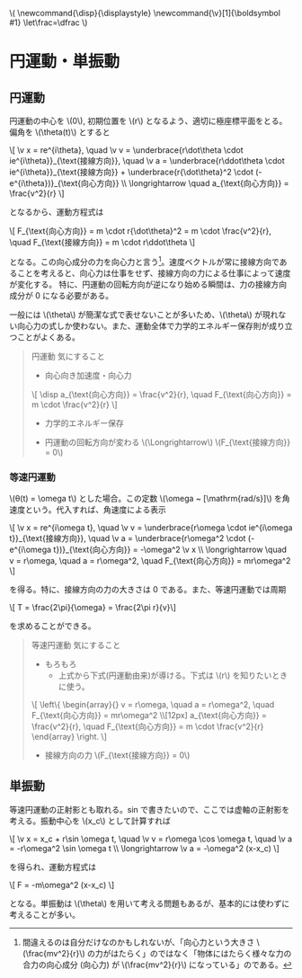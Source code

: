 \\(
    \newcommand{\disp}{\displaystyle}
    \newcommand{\v}[1]{\boldsymbol #1}
    \let\frac=\dfrac
\\)

# 円運動・単振動

## 円運動

円運動の中心を \\(0\\), 初期位置を \\(r\\) となるよう、適切に極座標平面をとる。偏角を \\(\theta(t)\\) とすると

\\[
    \v x = re^{i\theta}, \quad \v v = \underbrace{r\dot\theta \cdot ie^{i\theta}}\_{\text{接線方向}}, \quad \v a = \underbrace{r\ddot\theta \cdot ie^{i\theta}}\_{\text{接線方向}} + \underbrace{r{\dot\theta}^2 \cdot (-e^{i\theta})}\_{\text{向心方向}} \\\\
    \longrightarrow \quad a\_{\text{向心方向}} = \frac{v^2}{r}
\\]

となるから、運動方程式は

\\[
    F\_{\text{向心方向}} = m \cdot r{\dot\theta}^2 = m \cdot \frac{v^2}{r}, \quad F\_{\text{接線方向}} = m \cdot r\ddot\theta
\\]

となる。この向心成分の力を向心力と言う[^1]。速度ベクトルが常に接線方向であることを考えると、向心力は仕事をせず、接線方向の力による仕事によって速度が変化する。
特に、円運動の回転方向が逆になり始める瞬間は、<uj>力の接線方向成分が 0 になる必要がある</uj>。

一般には \\(\theta\\) が簡潔な式で表せないことが多いため、\\(\theta\\) が現れない向心力の式しか使わない。また、<uj>運動全体で力学的エネルギー保存則が成り立つことがよくある</uj>。

[^1]: 間違えるのは自分だけなのかもしれないが、「向心力という大きさ \\(\frac{mv^2}{r}\\) の力がはたらく」のではなく「物体にはたらく様々な力の合力の向心成分 (向心力) が \\(\frac{mv^2}{r}\\) になっている」のである。

> 円運動 気にすること
>
> - 向心向き加速度・向心力
> 
> \\[ \disp a\_{\text{向心方向}} = \frac{v^2}{r}, \quad F\_{\text{向心方向}} = m \cdot \frac{v^2}{r} \\]
>
> - 力学的エネルギー保存
>
> - 円運動の回転方向が変わる \\(\Longrightarrow\\) \\(F\_{\text{接線方向}} = 0\\)




### 等速円運動

\\(θ(t) = \omega t\\) とした場合。この定数 \\(\omega ~ [\mathrm{rad/s}]\\) を角速度という。代入すれば、角速度による表示

\\[
    \v x = re^{i\omega t}, \quad \v v = \underbrace{r\omega \cdot ie^{i\omega t}}\_{\text{接線方向}}, \quad \v a = \underbrace{r\omega^2 \cdot (-e^{i\omega t})}_{\text{向心方向}} = -\omega^2 \v x \\\\
    \longrightarrow \quad v = r\omega, \quad a = r\omega^2, \quad F\_{\text{向心方向}} = mr\omega^2
\\]

を得る。特に、接線方向の力の大きさは 0 である。また、等速円運動では周期

\\[ T = \frac{2\pi}{\omega} = \frac{2\pi r}{v}\\]

を求めることができる。

> 等速円運動 気にすること
> 
> - もろもろ
>   + 上式から下式(円運動由来)が導ける。下式は \\(r\\) を知りたいときに使う。
> 
> \\[
> \left\\{ \begin{array}{}
>     v = r\omega, \quad a = r\omega^2, \quad F\_{\text{向心方向}} = mr\omega^2 \\\\[12px]
>     a\_{\text{向心方向}} = \frac{v^2}{r}, \quad F\_{\text{向心方向}} = m \cdot \frac{v^2}{r}
> \end{array} \right.
> \\]
>
> - 接線方向の力 \\(F\_{\text{接線方向}} = 0\\)


## 単振動

等速円運動の正射影とも取れる。sin で書きたいので、ここでは虚軸の正射影を考える。振動中心を \\(x_c\\) として計算すれば

\\[
    \v x = x_c + r\sin \omega t, \quad \v v = r\omega \cos \omega t, \quad \v a = -r\omega^2 \sin \omega t \\\\
    \longrightarrow \v a = -\omega^2 (x-x_c)
\\]

を得られ、運動方程式は

\\[
    F = -m\omega^2 (x-x_c)
\\]

となる。単振動は \\(\theta\\) を用いて考える問題もあるが、基本的には使わずに考えることが多い。
